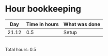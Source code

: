 # Hour bookkeeping

| Day | Time in hours | What was done  |
| :----:|:-----| :-----|
| 21.12 | 0.5   | Setup |

<br>
Total hours: 0.5
